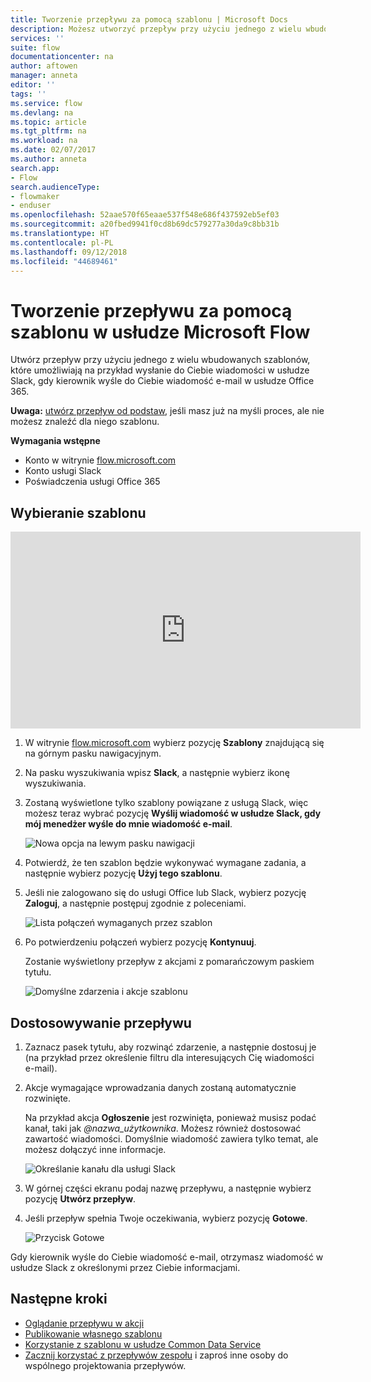 ```yaml
---
title: Tworzenie przepływu za pomocą szablonu | Microsoft Docs
description: Możesz utworzyć przepływ przy użyciu jednego z wielu wbudowanych szablonów.
services: ''
suite: flow
documentationcenter: na
author: aftowen
manager: anneta
editor: ''
tags: ''
ms.service: flow
ms.devlang: na
ms.topic: article
ms.tgt_pltfrm: na
ms.workload: na
ms.date: 02/07/2017
ms.author: anneta
search.app:
- Flow
search.audienceType:
- flowmaker
- enduser
ms.openlocfilehash: 52aae570f65eaae537f548e686f437592eb5ef03
ms.sourcegitcommit: a20fbed9941f0cd8b69dc579277a30da9c8bb31b
ms.translationtype: HT
ms.contentlocale: pl-PL
ms.lasthandoff: 09/12/2018
ms.locfileid: "44689461"
---
```

# <a name="create-a-flow-from-a-template-in-microsoft-flow"></a>Tworzenie przepływu za pomocą szablonu w usłudze Microsoft Flow
Utwórz przepływ przy użyciu jednego z wielu wbudowanych szablonów, które umożliwiają na przykład wysłanie do Ciebie wiadomości w usłudze Slack, gdy kierownik wyśle do Ciebie wiadomość e-mail w usłudze Office 365.

**Uwaga:** [utwórz przepływ od podstaw](get-started-logic-flow.md), jeśli masz już na myśli proces, ale nie możesz znaleźć dla niego szablonu.

**Wymagania wstępne**

* Konto w witrynie [flow.microsoft.com](https://flow.microsoft.com)
* Konto usługi Slack
* Poświadczenia usługi Office 365

## <a name="choose-a-template"></a>Wybieranie szablonu
<iframe width="560" height="315" src="https://www.youtube.com/embed/ZJK8cYdjAic?list=PL8nfc9haGeb55I9wL9QnWyHp3ctU2_ThF" frameborder="0" allowfullscreen></iframe>

1. W witrynie [flow.microsoft.com](https://flow.microsoft.com) wybierz pozycję **Szablony** znajdującą się na górnym pasku nawigacyjnym.
2. Na pasku wyszukiwania wpisz **Slack**, a następnie wybierz ikonę wyszukiwania.
3. Zostaną wyświetlone tylko szablony powiązane z usługą Slack, więc możesz teraz wybrać pozycję **Wyślij wiadomość w usłudze Slack, gdy mój menedżer wyśle do mnie wiadomość e-mail**.
   
    ![Nowa opcja na lewym pasku nawigacji](./media/get-started-logic-template/select-template.png)
4. Potwierdź, że ten szablon będzie wykonywać wymagane zadania, a następnie wybierz pozycję **Użyj tego szablonu**.
5. Jeśli nie zalogowano się do usługi Office lub Slack, wybierz pozycję **Zaloguj**, a następnie postępuj zgodnie z poleceniami.
   
    ![Lista połączeń wymaganych przez szablon](./media/get-started-logic-template/confirm-connections.png)
6. Po potwierdzeniu połączeń wybierz pozycję **Kontynuuj**.
   
    Zostanie wyświetlony przepływ z akcjami z pomarańczowym paskiem tytułu.
   
    ![Domyślne zdarzenia i akcje szablonu](./media/get-started-logic-template/template-default.png)

## <a name="customize-your-flow"></a>Dostosowywanie przepływu
1. Zaznacz pasek tytułu, aby rozwinąć zdarzenie, a następnie dostosuj je (na przykład przez określenie filtru dla interesujących Cię wiadomości e-mail).
2. Akcje wymagające wprowadzania danych zostaną automatycznie rozwinięte.
   
    Na przykład akcja **Ogłoszenie** jest rozwinięta, ponieważ musisz podać kanał, taki jak *\@nazwa_użytkownika*. Możesz również dostosować zawartość wiadomości. Domyślnie wiadomość zawiera tylko temat, ale możesz dołączyć inne informacje.
   
    ![Określanie kanału dla usługi Slack](./media/get-started-logic-template/specify-keyword.png)
3. W górnej części ekranu podaj nazwę przepływu, a następnie wybierz pozycję **Utwórz przepływ**.
4. Jeśli przepływ spełnia Twoje oczekiwania, wybierz pozycję **Gotowe**.
   
    ![Przycisk Gotowe](./media/get-started-logic-template/done.png)

Gdy kierownik wyśle do Ciebie wiadomość e-mail, otrzymasz wiadomość w usłudze Slack z określonymi przez Ciebie informacjami.

## <a name="next-steps"></a>Następne kroki
* [Oglądanie przepływu w akcji](see-a-flow-run.md)
* [Publikowanie własnego szablonu](publish-a-template.md)
* [Korzystanie z szablonu w usłudze Common Data Service](common-data-model-intro.md)
* [Zacznij korzystać z przepływów zespołu](create-team-flows.md) i zaproś inne osoby do wspólnego projektowania przepływów.

